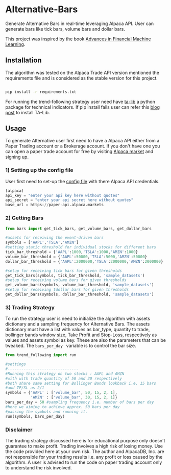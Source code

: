 # Alternative-Bars
Generate Alternative Bars in real-time leveraging Alpaca API. User can generate bars like tick bars, volume bars and dollar bars.

This project was inspired by the book [Advances in Financial Machine Learning](https://www.amazon.co.uk/Advances-Financial-Machine-Learning-Marcos/dp/1119482089).

## Installation
The algorithm was tested on the Alpaca Trade API version mentioned the requirements file and is considered as the stable version for this project.

```bash

pip install -r requirements.txt
```

For running the trend-following strategy user need have [ta-lib](https://mrjbq7.github.io/ta-lib/doc_index.html) a python package for technical indicators. If pip
install fails user can refer this [blog post](https://blog.quantinsti.com/install-ta-lib-python/) to install TA-Lib.

## Usage

To generate Alternative user first need to have a Alpaca API either from a Paper Trading account or a Brokerage account. If you don't have one you can open a paper trade account  for free by visiting [Alpaca.market]([alpaca.market) and signing up.

### 1) Setting up the config file

User first need to set-up the [config file](https://github.com/Harkishan-99/Alternative-Bars/blob/master/config.cfg) with there Alpaca API credentials.

```python
[alpaca]
api_key = "enter your api key here without quotes"
api_secret = "enter your api secret here without quotes"
base_url = https://paper-api.alpaca.markets
```

### 2) Getting Bars

```python
from bars import get_tick_bars, get_volume_bars, get_dollar_bars

#assets for receiving the event-driven bars
symbols = ['AAPL','TSLA','AMZN']
#setting static threshold for individual stocks for different bars
tick_bar_threshold = {'AAPL':1000,'TSLA':1000,'AMZN':1000}
volume_bar_threshold = {'AAPL':50000,'TSLA':5000,'AMZN':50000}
dollar_bar_threshold = {'AAPL':2000000,'TSLA':2000000,'AMZN':2000000}

#setup for receiving tick bars for given thresholds
get_tick_bars(symbols, tick_bar_threshold, 'sample_datasets')
#setup for receiving volume bars for given thresholds
get_volume_bars(symbols, volume_bar_threshold, 'sample_datasets')
#setup for receiving tdollar bars for given thresholds
get_dollar_bars(symbols, dollar_bar_threshold, 'sample_datasets')
```

### 3) Trading Strategy

To run the strategy user is need to initialize the algorithm with assets dictionary and a sampling frequency for Alternative Bars.
The assets dictionary must have a list with values as bar_type, quantity to trade, bollinger bands window size, Take Profit and Stop-Loss, respectively
as values and assets symbol as key. These are also the parameters that can be tweaked. The ```bars_per_day ``` variable is to control the bar size.

```python
from trend_following import run

#settings
#-------------------------------
#Running this strategy on two stocks : AAPL and AMZN
#with with trade quantity of 50 and 30 respectively
#both share same setting for Bollinger Bands lookback i.e. 15 bars
#and TP/SL as 2/1
symbols = {'AAPL' : ['volume_bar', 50, 15, 2, 1],
           'AMZN' : ['volume_bar', 30, 15, 2, 1]}
bars_per_day = 50 #sampling frequency i.e. number of bars per day
#here we aiming to achieve approx. 50 bars per day
#passing the symbols and running it.
run(symbols, bars_per_day)
```

### Disclaimer
The trading strategy discussed here is for educational purpose only doesn't guarantee to make profit. Trading involves a high risk of losing money.
Use the code provided here at your own risk. The author and AlpacaDB, Inc. are not responsible for your trading results i.e. any profit or loss caused
by the algorithm.
A user is advised to run the code on paper trading account only to understand the risk involved.
